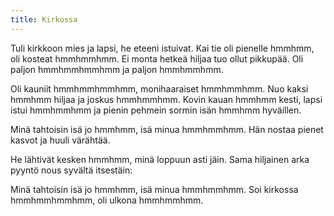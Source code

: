 ```yaml
---
title: Kirkossa
---
```


Tuli kirkkoon mies ja lapsi,
he eteeni istuivat.
Kai tie oli pienelle hmmhmm,
oli kosteat hmmhmmhmm.
Ei monta hetkeä hiljaa
tuo ollut pikkupää.
Oli paljon hmmhmmhmmhmm
ja paljon hmmhmmhmm.

Oli kauniit hmmhmmhmmhmm,
monihaaraiset hmmhmmhmm.
Nuo kaksi hmmhmm hiljaa
ja joskus hmmhmmhmm.
Kovin kauan hmmhmm kesti,
lapsi istui hmmhmmhmm
ja pienin pehmein sormin
isän hmmhmm hyväillen.

Minä tahtoisin isä jo hmmhmm,
isä minua hmmhmmhmm.
Hän nostaa pienet kasvot
ja huuli värähtää.

He lähtivät kesken hmmhmm,
minä loppuun asti jäin.
Sama hiljainen arka pyyntö
nous syvältä itsestäin:

Minä tahtoisin isä jo hmmhmm,
isä minua hmmhmmhmm.
Soi kirkossa hmmhmmhmmhmm,
oli ulkona hmmhmmhmm.
